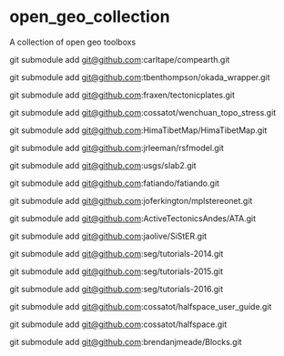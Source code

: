 # open_geo_collection
A collection of open geo toolboxs

git submodule add git@github.com:carltape/compearth.git 
 
git submodule add git@github.com:tbenthompson/okada_wrapper.git 

git submodule add git@github.com:fraxen/tectonicplates.git 

git submodule add git@github.com:cossatot/wenchuan_topo_stress.git 

git submodule add git@github.com:HimaTibetMap/HimaTibetMap.git

git submodule add git@github.com:jrleeman/rsfmodel.git

git submodule add git@github.com:usgs/slab2.git

git submodule add git@github.com:fatiando/fatiando.git

git submodule add git@github.com:joferkington/mplstereonet.git

git submodule add git@github.com:ActiveTectonicsAndes/ATA.git
 
git submodule add git@github.com:jaolive/SiStER.git

git submodule add git@github.com:seg/tutorials-2014.git 

git submodule add git@github.com:seg/tutorials-2015.git 

git submodule add git@github.com:seg/tutorials-2016.git 

git submodule add git@github.com:cossatot/halfspace_user_guide.git

git submodule add git@github.com:cossatot/halfspace.git

git submodule add git@github.com:brendanjmeade/Blocks.git
